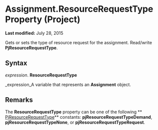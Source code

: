 
# Assignment.ResourceRequestType Property (Project)

 **Last modified:** July 28, 2015

Gets or sets the type of resource request for the assignment. Read/write  **PjResourceRequestType**.

## Syntax

 _expression_. **ResourceRequestType**

 _expression_A variable that represents an  **Assignment** object.


## Remarks

The  **ResourceRequestType** property can be one of the following ** [PjResourceRequestType](4709e570-b0b7-7052-0fb9-fd1c4cca071d.md)** constants: **pjResourceRequestTypeDemand**,  **pjResourceRequestTypeNone**, or  **pjResourceRequestTypeRequest**.

